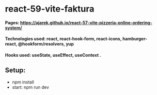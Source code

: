 # react-59-vite-faktura

#### Pages: https://ajarek.github.io/react-57-vite-pizzeria-online-ordering-system/
#### Technologies used: react, react-hook-form, react-icons, hamburger-react, @hookform/resolvers, yup
#### Hooks used: useState, useEffect, useContext .
## Setup:
* npm install
* start: npm run dev
